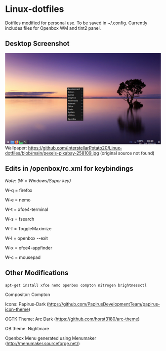 # Linux-dotfiles
Dotfiles modified for personal use. To be saved in ~/.config. Currently includes files for Openbox WM and tint2 panel.


## Desktop Screenshot 
![Screenshot Debian10 with OB](https://github.com/InterstellarPotato20/Linux-dotfiles/blob/main/Screenshot%20Deban10%20with%20OB.png)
Wallpaper: https://github.com/InterstellarPotato20/Linux-dotfiles/blob/main/pexels-pixabay-258109.jpg (original source not found) 


## Edits in /openbox/rc.xml for keybindings
*Note: (W = Windows/Super key)*

W-q = firefox

W-e = nemo

W-t = xfce4-terminal

W-s = fsearch

W-f = ToggleMaximize

W-l = openbox --exit

W-x = xfce4-appfinder

W-c = mousepad


## Other Modifications

```apt-get install xfce nemo openbox compton nitrogen brightnessctl```

Compositor: Compton

Icons: Papirus-Dark (https://github.com/PapirusDevelopmentTeam/papirus-icon-theme)

OGTK Theme: Arc Dark (https://github.com/horst3180/arc-theme)

OB theme: Nightmare

Openbox Menu generated using Menumaker (http://menumaker.sourceforge.net/)
